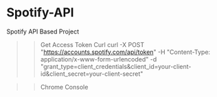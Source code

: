 # Spotify-API
Spotify API Based Project

>> Get Access Token
>> Curl
curl -X POST "https://accounts.spotify.com/api/token" -H "Content-Type: application/x-www-form-urlencoded" -d "grant_type=client_credentials&client_id=your-client-id&client_secret=your-client-secret"

>> Chrome Console

